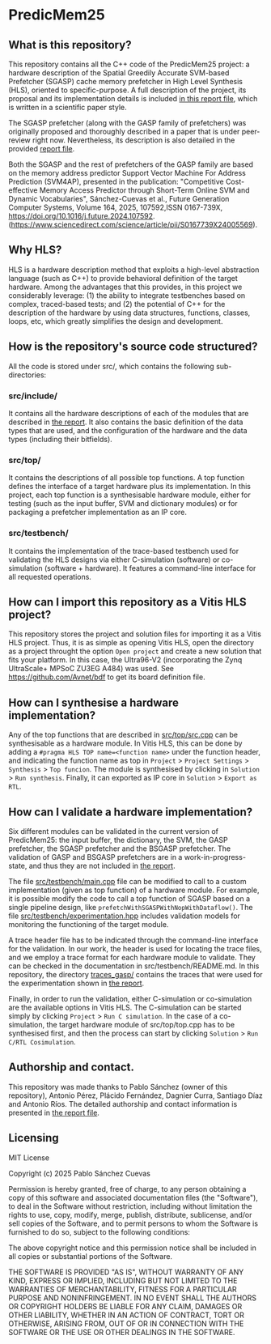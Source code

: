 # PredicMem25

## What is this repository?

This repository contains all the C++ code of the PredicMem25 project: a hardware description of the Spatial Greedily Accurate SVM-based Prefetcher (SGASP) cache memory prefetcher in High Level Synthesis (HLS), oriented to specific-purpose. A full description of the project, its proposal and its implementation details is included [in this report file](report.pdf), which is written in a scientific paper style.

The SGASP prefetcher (along with the GASP family of prefetchers) was originally proposed and thoroughly described in a paper that is under peer-review right now. Nevertheless, its description is also detailed in the provided [report file](report.pdf).

Both the SGASP and the rest of prefetchers of the GASP family are based on the memory address predictor Support Vector Machine For Address Prediction (SVM4AP), presented in the publication: "Competitive Cost-effective Memory Access Predictor through Short-Term Online SVM and Dynamic Vocabularies", Sánchez-Cuevas et al., Future Generation Computer Systems, Volume 164, 2025, 107592,ISSN 0167-739X, https://doi.org/10.1016/j.future.2024.107592. (https://www.sciencedirect.com/science/article/pii/S0167739X24005569).

## Why HLS?

HLS is a hardware description method that exploits a high-level abstraction language (such as C++) to provide behavioral definition of the target hardware. Among the advantages that this provides, in this project we considerably leverage: (1) the ability to integrate testbenches based on complex, traced-based tests; and (2) the potential of C++ for the description of the hardware by using data structures, functions, classes, loops, etc, which greatly simplifies the design and development.

## How is the repository's source code structured?

All the code is stored under src/, which contains the following sub-directories:

### src/include/

It contains all the hardware descriptions of each of the modules that are described in [the report](report.pdf). It also contains the basic definition of the data types that are used, and the configuration of the hardware and the data types (including their bitfields).

### src/top/

It contains the descriptions of all possible top functions. A top function defines the interface of a target hardware plus its implementation. In this project, each top function is a synthesisable hardware module, either for testing (such as the input buffer, SVM and dictionary modules) or for packaging a prefetcher implementation as an IP core.

### src/testbench/

It contains the implementation of the trace-based testbench used for validating the HLS designs via either C-simulation (software) or co-simulation (software + hardware). It features a command-line interface for all requested operations.

## How can I import this repository as a Vitis HLS project?

This repository stores the project and solution files for importing it as a Vitis HLS project. Thus, it is as simple as opening Vitis HLS, open the directory as a project throught the option `Open project` and create a new solution that fits your platform. In this case, the Ultra96-V2 (incorporating the Zynq UltraScale+ MPSoC ZU3EG A484) was used. See https://github.com/Avnet/bdf to get its board definition file.

## How can I synthesise a hardware implementation?

Any of the top functions that are described in [src/top/src.cpp](src/top/src.cpp) can be synthesisable as a hardware module. In Vitis HLS, this can be done by adding a `#pragma HLS TOP name=<function name>` under the function header, and indicating the function name as top in `Project` > `Project Settings` > `Synthesis` > `Top funcion`. The module is synthesised by clicking in `Solution` > `Run synthesis`. Finally, it can exported as IP core in `Solution` > `Export as RTL`.

## How can I validate a hardware implementation?

Six different modules can be validated in the current version of PredicMem25: the input buffer, the dictionary, the SVM, the GASP prefetcher, the SGASP prefetcher and the BSGASP prefetcher. The validation of GASP and BSGASP prefetchers are in a work-in-progress-state, and thus they are not included in [the report](report.pdf).

The file [src/testbench/main.cpp](src/testbench/main.cpp) file can be modified to call to a custom implementation (given as top function) of a hardware module. For example, it is possible modify the code to call a top function of SGASP based on a single pipeline design, like `prefetchWithSGASPWithNopWithDataflow()`. The file [src/testbench/experimentation.hpp](src/testbench/experimentation.hpp) includes validation models for monitoring the functioning of the target module.

A trace header file has to be indicated through the command-line interface for the validation. In our work, the header is used for locating the trace files, and we employ a trace format for each hardware module to validate. They can be checked in the documentation in src/testbench/README.md. In this repository, the directory [traces_gasp/](traces_gasp/) contains the traces that were used for the experimentation shown in [the report](report.pdf).

Finally, in order to run the validation, either C-simulation or co-simulation are the available options in Vitis HLS. The C-simulation can be started simply by clicking `Project` > `Run C simulation`. In the case of a co-simulation, the target hardware module of src/top/top.cpp has to be synthesised first, and then the process can start by clicking `Solution` > `Run C/RTL Cosimulation`.

## Authorship and contact.

This repository was made thanks to Pablo Sánchez (owner of this repository), Antonio Pérez, Plácido Fernández, Dagnier Curra, Santiago Díaz and Antonio Ríos. The detailed authorship and contact information is presented in [the report file](report.pdf).

## Licensing

MIT License

Copyright (c) 2025 Pablo Sánchez Cuevas

Permission is hereby granted, free of charge, to any person obtaining a copy of this software and associated documentation files (the "Software"), to deal in the Software without restriction, including without limitation the rights to use, copy, modify, merge, publish, distribute, sublicense, and/or sell copies of the Software, and to permit persons to whom the Software is furnished to do so, subject to the following conditions:

The above copyright notice and this permission notice shall be included in all copies or substantial portions of the Software.

THE SOFTWARE IS PROVIDED "AS IS", WITHOUT WARRANTY OF ANY KIND, EXPRESS OR IMPLIED, INCLUDING BUT NOT LIMITED TO THE WARRANTIES OF MERCHANTABILITY, FITNESS FOR A PARTICULAR PURPOSE AND NONINFRINGEMENT. IN NO EVENT SHALL THE AUTHORS OR COPYRIGHT HOLDERS BE LIABLE FOR ANY CLAIM, DAMAGES OR OTHER LIABILITY, WHETHER IN AN ACTION OF CONTRACT, TORT OR OTHERWISE, ARISING FROM, OUT OF OR IN CONNECTION WITH THE SOFTWARE OR THE USE OR OTHER DEALINGS IN THE SOFTWARE.
